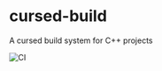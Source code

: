 # cursed-build
A cursed build system for C++ projects

![CI](https://github.com/degaart/cursed-build/actions/workflows/cmake.yml/badge.svg)
